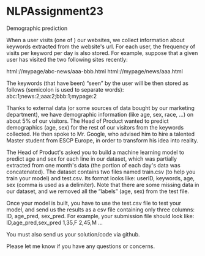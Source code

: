 # NLPAssignment23
Demographic prediction

When a user visits (one of ) our websites, we collect information about keywords extracted from
the website's url. For each user, the frequency of visits per keyword per day is also stored. For
example, suppose that a given user has visited the two following sites recently:

html://mypage/abc-news/aaa-bbb.html
html://mypage/news/aaa.html

The keywords (that have been) “seen” by the user will be then stored as follows (semicolon is
used to separate words):
abc:1;news:2;aaa:2;bbb:1;mypage:2

Thanks to external data (or some sources of data bought by our marketing department), we have
demographic information (like age, sex, race, ...) on about 5% of our visitors. The Head of
Product wanted to predict demographics (age, sex) for the rest of our visitors from the keywords
collected. He then spoke to Mr. Google, who advised him to hire a talented Master student from
ESCP Europe, in order to transform his idea into reality.

The Head of Product's asked you to build a machine learning model to predict age and sex for
each line in our dataset, which was partially extracted from one month's data (the portion of each
day's data was concatenated). The dataset contains two files named train.csv (to help you train
your model) and test.csv. Its format looks like: userID, keywords, age, sex (comma is used as a
delimiter). Note that there are some missing data in our dataset, and we removed all the “labels”
(age, sex) from the test file.

Once your model is built, you have to use the test.csv file to test your model, and send us the
results as a csv file containing only three columns: ID, age_pred, sex_pred. For example, your
submission file should look like:
ID,age_pred,sex_pred
1,35,F
2,45,M
...

You must also send us your solution/code via github.

Please let me know if you have any questions or concerns.
